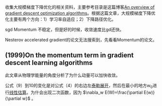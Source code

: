收集大规模梯度下降优化的相关资料，主要参考目录是这篇博客[An overview of gradient descent optimization algorithms](http://sebastianruder.com/optimizing-gradient-descent/index.html)。根据这篇文章，大规模梯度下降优化主要有两个方向：1）学习率自适应；2）下降路径优化。

sgd Momentum 不稳定，但是好的时候，收敛速度比gd还快。

Nesterov accelerated gradient的论文无法搜索到，先看看Momentum的论文。


## (1999)On the momentum term in gradient descent learning algorithms

此文章从物理学能量的角度分析了为什么动量可以加快收敛。

公式（9）到10的变化是对公式（4）的右边左[泰勒展开](https://zh.wikipedia.org/wiki/%E6%B3%B0%E5%8B%92%E7%BA%A7%E6%95%B0)，然后在最小的地方$w_0$进行[线性估算](http://physics.stackexchange.com/a/133003)。为什会出现二次函数，因为 $\nabla_w E(W)=\frac{\partial E(w)}{\partial w}$ 。

